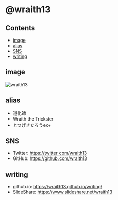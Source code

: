 <!--[RENDERER] REVEAL -->
<!--[REVEAL-TRANSITION] ZOOM -->
<!--
class: center, middle
-->

# @wraith13

<!--[NOMD/]----->

## Contents

- [image](#image)
- [alias](#alias)
- [SNS](#sns)
- [writing](#writing)

<!--[NOMD/]----->

## image

![wraith13](https://github.com/wraith13.png)

<!--[NOMD/]----->

## alias

- 道化師
- Wraith the Trickster
- とつげきたろうex+

<!--[NOMD/]----->

## SNS

- Twitter: <https://twitter.com/wraith13>
- GitHub: <https://github.com/wraith13>

<!--[NOMD/]----->

## writing

- github.io: <https://wraith13.github.io/writing/>
- SlideShare: <https://www.slideshare.net/wraith13>

<!--[TITLE] @wraith13 -->
<!--[FAVICON] https://github.com/wraith13.png -->
<!--[REMARK]-->
<!--[THEME] theme/chocolate.css -->
<!--[/REMARK]-->
<!--[REMARK-CONFIG]
{
    "ratio": "16:9"
}
-->
